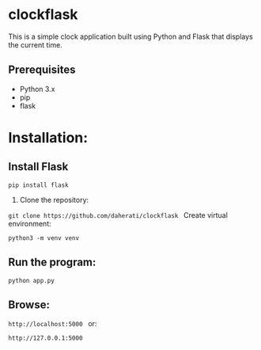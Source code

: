 # clockflask

This is a simple clock application built using Python and Flask that displays the current time.

## Prerequisites

- Python 3.x
- pip
- flask

# Installation:

## Install Flask

`pip install flask
`



1. Clone the repository:
   

`git clone https://github.com/daherati/clockflask
`
Create virtual environment:

`python3 -m venv venv
`
## Run the program:

`python app.py
`

## Browse:

`http://localhost:5000
`
or:

`http://127.0.0.1:5000`
